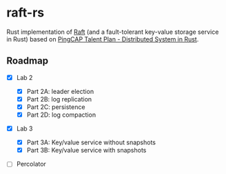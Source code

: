 # raft-rs 

Rust implementation of [Raft](https://raft.github.io/) (and a fault-tolerant key-value storage service in Rust) based on [PingCAP Talent Plan - Distributed System in Rust](https://github.com/pingcap/talent-plan/blob/master/courses/dss/README.md).

## Roadmap

- [x] Lab 2
  - [x] Part 2A: leader election
  - [x] Part 2B: log replication
  - [x] Part 2C: persistence
  - [x] Part 2D: log compaction
- [x] Lab 3
  - [x] Part 3A: Key/value service without snapshots 
  - [x] Part 3B: Key/value service with snapshots
- [ ] Percolator 


